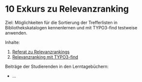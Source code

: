 # 10 Exkurs zu Relevanzranking

Ziel: Möglichkeiten für die Sortierung der Trefferlisten in Bibliothekskatalogen kennenlernen und mit TYPO3-find testweise anwenden.

Inhalte:

1. [Referat zu Relevanzrankings](10_1_referat-zu-relevanzrankings.md)
2. [Relevanzranking mit TYPO3-find](10_2_relevanzranking-mit-typo3-find.md)

Beiträge der Studierenden in den Lerntagebüchern:

* ...
